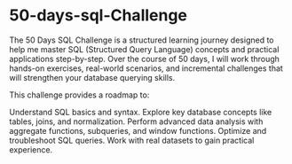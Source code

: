# 50-days-sql-Challenge



The 50 Days SQL Challenge is a structured learning journey designed to help me master SQL (Structured Query Language) concepts and practical applications step-by-step. Over the course of 50 days, I will work through hands-on exercises, real-world scenarios, and incremental challenges that will strengthen your database querying skills.


This challenge provides a roadmap to:

Understand SQL basics and syntax.
Explore key database concepts like tables, joins, and normalization.
Perform advanced data analysis with aggregate functions, subqueries, and window functions.
Optimize and troubleshoot SQL queries.
Work with real datasets to gain practical experience.

